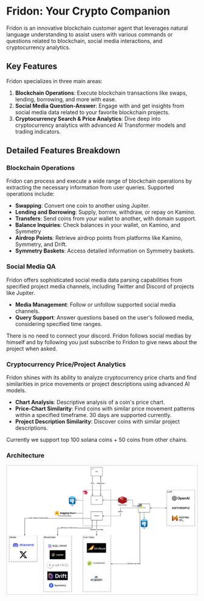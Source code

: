 # Fridon: Your Crypto Companion

Fridon is an innovative blockchain customer agent that leverages natural language understanding to assist users with various commands or questions related to blockchain, social media interactions, and cryptocurrency analytics.

## Key Features

Fridon specializes in three main areas:

1. **Blockchain Operations**: Execute blockchain transactions like swaps, lending, borrowing, and more with ease.
2. **Social Media Question-Answer**: Engage with and get insights from social media data related to your favorite blockchain projects.
3. **Cryptocurrency Search & Price Analytics**: Dive deep into cryptocurrency analytics with advanced AI Transformer models and trading indicators.

## Detailed Features Breakdown

### Blockchain Operations

Fridon can process and execute a wide range of blockchain operations by extracting the necessary information from user queries. Supported operations include:

- **Swapping**: Convert one coin to another using Jupiter.
- **Lending and Borrowing**: Supply, borrow, withdraw, or repay on Kamino.
- **Transfers**: Send coins from your wallet to another, with domain support.
- **Balance Inquiries**: Check balances in your wallet, on Kamino, and Symmetry
- **Airdrop Points**: Retrieve airdrop points from platforms like Kamino, Symmetry, and Drift.
- **Symmetry Baskets**: Access detailed information on Symmetry baskets.

### Social Media QA

Fridon offers sophisticated social media data parsing capabilities from specified project media channels, including Twitter and Discord of projects like Jupiter.

- **Media Management**: Follow or unfollow supported social media channels.
- **Query Support**: Answer questions based on the user's followed media, considering specified time ranges.

There is no need to connect your discord. Fridon follows social medias by himself and by following you just subscribe to Fridon to give news about the project when asked. 

### Cryptocurrency Price/Project Analytics

Fridon shines with its ability to analyze cryptocurrency price charts and find similarities in price movements or project descriptions using advanced AI models.

- **Chart Analysis**: Descriptive analysis of a coin's price chart.
- **Price-Chart Similarity**: Find coins with similar price movement patterns within a specified timeframe. 30 days are supported currently.
- **Project Description Similarity**: Discover coins with similar project descriptions.

Currently we support top 100 solana coins + 50 coins from other chains.

### Architecture

![Architecture](./diagrams/architecture.png)

